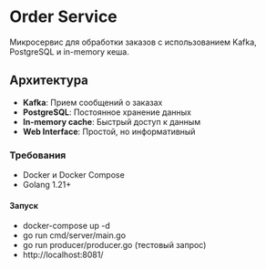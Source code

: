 # Order Service

Микросервис для обработки заказов с использованием Kafka, PostgreSQL и in-memory кеша.

## Архитектура

- **Kafka**: Прием сообщений о заказах
- **PostgreSQL**: Постоянное хранение данных
- **In-memory cache**: Быстрый доступ к данным
- **Web Interface**: Простой, но информативный

### Требования

- Docker и Docker Compose
- Golang 1.21+

#### Запуск

- docker-compose up -d
- go run cmd/server/main.go
- go run producer/producer.go (тестовый запрос)
- http://localhost:8081/


